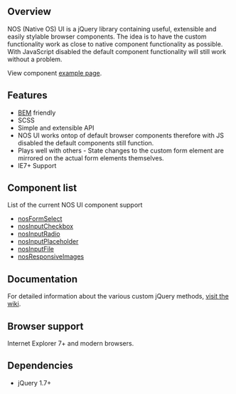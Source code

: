 ## Overview
NOS (Native OS) UI is a jQuery library containing useful, extensible and easily stylable browser components. The idea is to have the custom functionality work as close to native component functionality as possible. With JavaScript disabled the default component functionality will still work without a problem.

View component [example page](http://nativevml.github.io/NOS-UI/).

## Features
* [BEM](http://nicolasgallagher.com/about-html-semantics-front-end-architecture/) friendly
* SCSS
* Simple and extensible API
* NOS UI works ontop of default browser components therefore with JS disabled the default components still function.
* Plays well with others - State changes to the custom form element are mirrored on the actual form elements themselves. 
* IE7+ Support

## Component list
List of the current NOS UI component support
* [nosFormSelect](./wiki/nosFormSelect)
* [nosInputCheckbox](./wiki/nosInputCheckbox)
* [nosInputRadio](./wiki/nosInputRadio)
* [nosInputPlaceholder](./wiki/nosInputPlaceholder)
* [nosInputFile](./wiki/nosInputFile)
* [nosResponsiveImages](./wiki/nosResponsiveImages)

## Documentation
For detailed information about the various custom jQuery methods, [visit the wiki](https://github.com/NATIVEVML/NOS-UI/wiki).

## Browser support
Internet Explorer 7+ and modern browsers.

## Dependencies
* jQuery 1.7+
